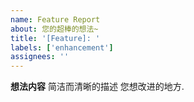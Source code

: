 ```yaml
---
name: Feature Report
about: 您的超棒的想法~
title: '[Feature]: '
labels: ['enhancement']
assignees: ''
---
```


**想法内容**
简洁而清晰的描述 您想改进的地方.
